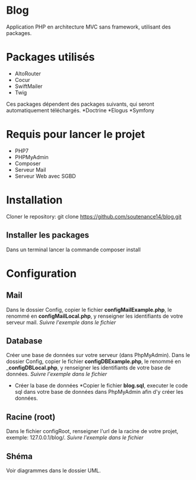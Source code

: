 # Blog

Application PHP en architecture MVC sans framework, utilisant des packages.

# Packages utilisés

* AltoRouter
* Cocur
* SwiftMailer
* Twig

Ces packages dépendent des packages suivants, qui seront automatiquement téléchargés.
*Doctrine
*Elogus
*Symfony

# Requis pour lancer le projet

* PHP7
* PHPMyAdmin
* Composer
* Serveur Mail
* Serveur Web avec SGBD

# Installation
Cloner le repository:
git clone https://github.com/soutenance14/blog.git

## Installer les packages
Dans un terminal lancer la commande
composer install

# Configuration

## Mail
Dans le dossier Config, copier le fichier __configMailExample.php__, le renommé en __configMailLocal.php__, y renseigner les identifiants de votre serveur mail.
*Suivre l'exemple dans le fichier*

## Database
Créer une base de données sur votre serveur (dans PhpMyAdmin).
Dans le dossier Config, copier le fichier __configDBExample.php__, le renommé en ___configDBLocal.php__, y renseigner les identifiants de votre base de données.
*Suivre l'exemple dans le fichier*

* Créer la base de données
*Copier le fichier __blog.sql__, executer le code sql dans votre base de données dans PhpMyAdmin afin d'y créer les données.

## Racine (root)
Dans le fichier configRoot, renseigner l'url de la racine de votre projet, exemple: 127.0.0.1/blog/.
*Suivre l'exemple dans le fichier*

## Shéma

Voir diagrammes dans le dossier UML.


